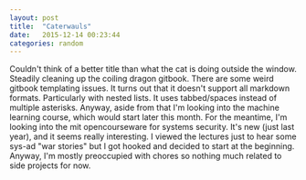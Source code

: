 ```yaml
---
layout: post
title:  "Caterwauls"
date:   2015-12-14 00:23:44
categories: random
---
```

Couldn't think of a better title than what the cat is doing outside the window.
Steadily cleaning up the coiling dragon gitbook. There are some weird gitbook templating issues. It turns out that it doesn't support all markdown formats.
Particularly with nested lists. It uses tabbed/spaces instead of multiple asterisks. Anyway, aside from that I'm looking into the machine learning course, which
would start later this month. For the meantime, I'm looking into the mit opencourseware for systems security. It's new (just last year), and it seems really 
interesting. I viewed the lectures just to hear some sys-ad "war stories" but I got hooked and decided to start at the beginning.
Anyway, I'm mostly preoccupied with chores so nothing much related to side projects for now.